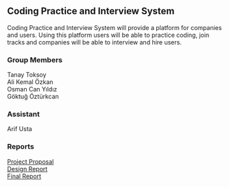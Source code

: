 ## Coding Practice and Interview System

Coding Practice and Interview System will provide a platform for companies and users. Using this platform users will be able to practice coding, join tracks and companies will be able to interview and hire users. 

### Group Members
Tanay Toksoy<br />
Ali Kemal Özkan<br />
Osman Can Yıldız<br />
Göktuğ Öztürkcan

### Assistant
Arif Usta


### Reports
[Project Proposal](https://github.com/alikemalozkan/MasterCoding/raw/master/Proposal.pdf)<br />
[Design Report](https://github.com/alikemalozkan/MasterCoding/raw/master/database_design_report.pdf)<br />
[Final Report](https://github.com/alikemalozkan/MasterCoding/)<br />





